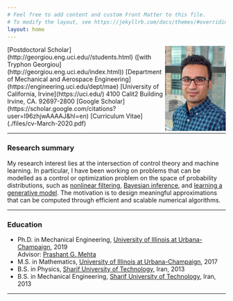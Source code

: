 ```yaml
---
# Feel free to add content and custom Front Matter to this file.
# To modify the layout, see https://jekyllrb.com/docs/themes/#overriding-theme-defaults
layout: home
---
```

<img style="float: right;"  src="./images/Amir.jpg" width="140"/>
[Postdoctoral Scholar](http://georgiou.eng.uci.edu//students.html) ([with Tryphon Georgiou](http://georgiou.eng.uci.edu/index.html))   
[Department of Mechanical and Aerospace Engineering](https://engineering.uci.edu/dept/mae)   
[University of California, Irvine](https://uci.edu/)   
4100 Calit2 Building  
Irvine, CA. 92697-2800  
<amirhoseintghv@gmail.com>  
[Google Scholar](https://scholar.google.com/citations?user=l96zhjwAAAAJ&hl=en)  
[Curriculum Vitae](./files/cv-March-2020.pdf)
<br />

---
### Research summary
My research interest lies at the intersection of control theory and machine learning. In particular, I have been working on problems that can be modelled as a control or optimization problem on the space of probability distributions, such as [nonlinear filtering](), [Bayesian inference](), and [learning a generative model](). The motivation is to design meaningful approximations that can be computed through efficient and scalable numerical algorithms. 

---
### Education
- Ph.D. in Mechanical Engineering, [University of Illinois at Urbana-Champaign](https://illinois.edu/), 2019    
Advisor: [Prashant G. Mehta](http://mehta.mechse.illinois.edu/)
- M.S. in Mathematics, [University of Illinois at Urbana-Champaign](https://illinois.edu/), 2017
- B.S. in Physics, [Sharif University of Technology](http://www.sharif.ir/web/en/), Iran, 2013  
- B.S. in  Mechanical Engineering, [Sharif University of Technology](http://www.sharif.ir/web/en/), Iran, 2013  

----
